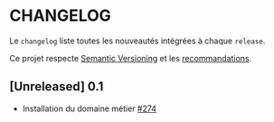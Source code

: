 # CHANGELOG

Le `changelog` liste toutes les nouveautés intégrées à chaque `release`.

Ce projet respecte [Semantic Versioning](https://semver.org/) et les [recommandations](https://keepachangelog.com/en/1.0.0/).

## [Unreleased] 0.1
* Installation du domaine métier [#274](https://github.com/incentive-factory/iletaitunefoisundev/issues/274)
